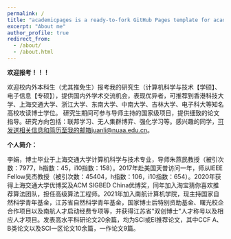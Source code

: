 ```yaml
---
permalink: /
title: "academicpages is a ready-to-fork GitHub Pages template for academic personal websites"
excerpt: "About me"
author_profile: true
redirect_from: 
  - /about/
  - /about.html
---
```


**欢迎报考！！！**

欢迎校内外本科生（尤其推免生）报考我的研究生（计算机科学与技术【学硕】、电子信息【专硕】），提供国内外学术交流机会，表现优异者，可推荐到香港科技大学、上海交通大学、浙江大学、东南大学、中南大学、吉林大学、电子科大等知名高校攻读博士学位。 研究生期间可参与导师主持的国家级项目，提供细致的论文指导。研究方向包括：联邦学习、无人集群博弈、强化学习等。感兴趣的同学，可发送相关信息和简历至我的邮箱juanli@nuaa.edu.cn。

**个人简介：**

李娟，博士毕业于上海交通大学计算机科学与技术专业，导师朱燕民教授（被引次数：7977，h指数：45，i10指数：158）。2017年赴美国天普访问一年，师从IEEE Fellow吴杰教授（被引次数：45404，h指数：106，i10指数：654）。2020年获得上海交通大学优博奖及ACM SIGBED China优博奖，同年加入淘宝猜你喜欢推荐算法团队，担任高级算法工程师。2021年加入南航计算机学院，现主持国家自然科学青年基金，江苏省自然科学青年基金，国家博士后特别资助基金、曙光校企合作项目以及南航人才启动经费专项等，并获得江苏省"双创博士"人才称号以及相应人才项目。发表高水平科研论文20余篇，均为SCI或EI推荐论文，其中CCF A、B类论文以及SCI一区论文10余篇，一作论文9篇。
